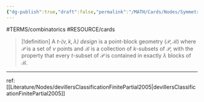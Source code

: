 ```yaml
---
{"dg-publish":true,"draft":false,"permalink":"/MATH/Cards/Nodes/Symmetric Designs/","dgPassFrontmatter":true}
---
```


#TERMS/combinatorics #RESOURCE/cards 

> [!definition]
> A *$t$-$(v,k,\lambda)$ design* is a point-block geometry $(\mathcal P,\mathcal B)$ where $\mathcal P$ is a set of $v$ points and $\mathcal B$ is a collection of $k$-subsets of $\mathcal P$, with the property that every $t$-subset of $\mathcal P$ is contained in exactly $\lambda$ blocks of $\mathcal B$. 


*****
ref: [[Literature/Nodes/devillersClassificationFinitePartial2005\|devillersClassificationFinitePartial2005]]